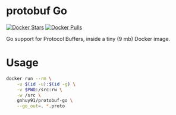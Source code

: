 # protobuf Go

[![Docker Stars](https://img.shields.io/docker/stars/gnhuy91/protobuf-go.svg)][hub] [![Docker Pulls](https://img.shields.io/docker/pulls/gnhuy91/protobuf-go.svg)][hub]

Go support for Protocol Buffers, inside a tiny (9 mb) Docker image.

# Usage

```sh
docker run --rm \
    -u $(id -u):$(id -g) \
    -v $PWD:/src:rw \
    -w /src \
    gnhuy91/protobuf-go \
    --go_out=. *.proto
```

[hub]: https://hub.docker.com/r/gnhuy91/protobuf-go/
